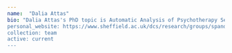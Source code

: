 ```yaml
---
name:  "Dalia Attas"
bio: "Dalia Attas's PhD topic is Automatic Analysis of Psychotherapy Sessions. I co-supervise her with [Chris Blackmore](https://www.sheffield.ac.uk/scharr/people/staff/chris-blackmore).
personal_website: https://www.sheffield.ac.uk/dcs/research/groups/spandh
collection: team
active: current
---
```

